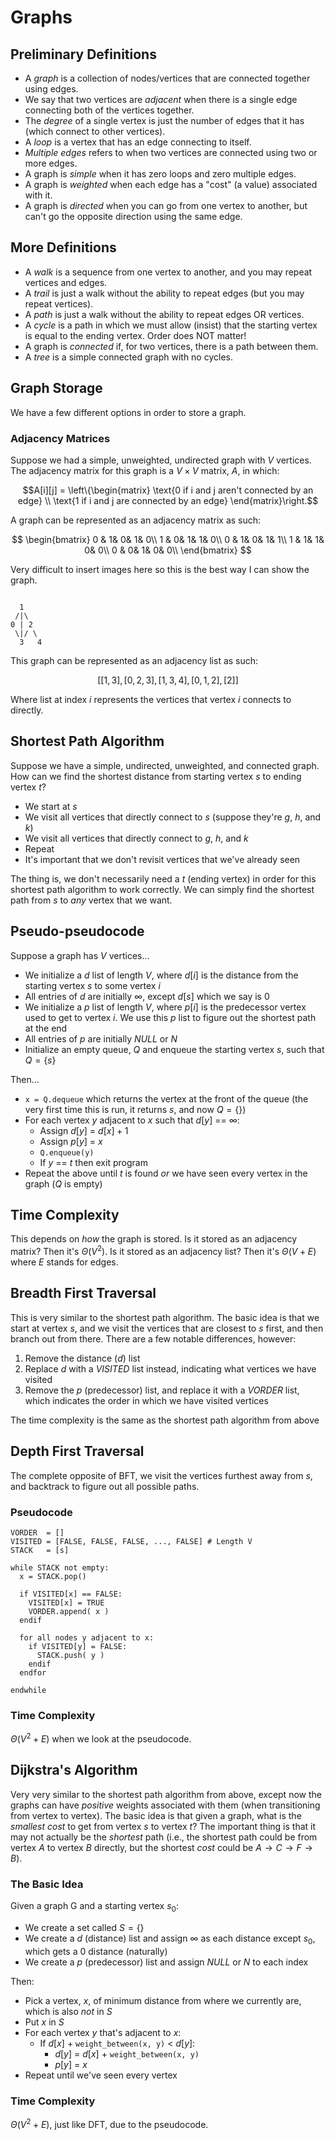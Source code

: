 # Graphs

## Preliminary Definitions
- A *graph* is a collection of nodes/vertices that are connected together using edges.
- We say that two vertices are *adjacent* when there is a single edge connecting both of the vertices together.
- The *degree* of a single vertex is just the number of edges that it has (which connect to other vertices).
- A *loop* is a vertex that has an edge connecting to itself.
- *Multiple edges* refers to when two vertices are connected using two or more edges.
- A graph is *simple* when it has zero loops and zero multiple edges.
- A graph is *weighted* when each edge has a "cost" (a value) associated with it.
- A graph is *directed* when you can go from one vertex to another, but can't go the opposite direction using the same edge.

## More Definitions
- A *walk* is a sequence from one vertex to another, and you may repeat vertices and edges.
- A *trail* is just a walk without the ability to repeat edges (but you may repeat vertices).
- A *path* is just a walk without the ability to repeat edges OR vertices.
- A *cycle* is a path in which we must allow (insist) that the starting vertex is equal to the ending vertex. Order does NOT matter!
- A graph is *connected* if, for two vertices, there is a path between them.
- A *tree* is a simple connected graph with no cycles.

## Graph Storage
We have a few different options in order to store a graph.

### Adjacency Matrices
Suppose we had a simple, unweighted, undirected graph with $V$ vertices. The adjacency matrix for this graph is a  $V \times V$ matrix, $A$, in which:

$$A[i][j] = \left\{\begin{matrix}
\text{0 if i and j aren't connected by an edge}
\\
\text{1 if i and j are connected by an edge}
\end{matrix}\right.$$


A graph can be represented as an adjacency matrix as such:

$$
\begin{bmatrix}
0 &  1&  0&  1&  0\\
1 &  0&  1&  1&  0\\
0 &  1&  0&  1&  1\\
1 &  1&  1&  0&  0\\
0 &  0&  1&  0&  0\\
\end{bmatrix}
$$

Very difficult to insert images here so this is the best way I can show the graph.

```

  1
 /|\
0 | 2
 \|/ \
  3   4

```

This graph can be represented as an adjacency list as such:

$$[[1, 3], [0, 2, 3], [1, 3, 4], [0, 1, 2], [2]]$$

Where list at index $i$ represents the vertices that vertex $i$ connects to directly.

## Shortest Path Algorithm
Suppose we have a simple, undirected, unweighted, and connected graph. How can we find the shortest distance from starting vertex $s$ to ending vertex $t$?

- We start at $s$
- We visit all vertices that directly connect to $s$ (suppose they're $g$, $h$, and $k$)
- We visit all vertices that directly connect to $g$, $h$, and $k$
- Repeat
- It's important that we don't revisit vertices that we've already seen

The thing is, we don't necessarily need a $t$ (ending vertex) in order for this shortest path algorithm to work correctly. We can simply find the shortest path from $s$ to *any* vertex that we want.

## Pseudo-pseudocode
Suppose a graph has $V$ vertices...
- We initialize a $d$ list of length $V$, where $d[i]$ is the distance from the starting vertex $s$ to some vertex $i$
- All entries of $d$ are initially $\infty$, except $d[s]$ which we say is 0
- We initialize a $p$ list of length $V$, where $p[i]$ is the predecessor vertex used to get to vertex $i$. We use this $p$ list to figure out the shortest path at the end
- All entries of $p$ are initially $NULL$ or $N$
- Initialize an empty queue, $Q$ and enqueue the starting vertex $s$, such that $Q = \{s\}$

Then...
- `x = Q.dequeue` which returns the vertex at the front of the queue (the very first time this is run, it returns $s$, and now $Q = \{\}$)
- For each vertex $y$ adjacent to $x$ such that $d[y]$ == $\infty$:
  - Assign $d[y]$ = $d[x] + 1$
  - Assign $p[y]$ = $x$
  - `Q.enqueue(y)`
  - If $y$ == $t$ then exit program
- Repeat the above until $t$ is found *or* we have seen every vertex in the graph ($Q$ is empty)

## Time Complexity
This depends on *how* the graph is stored. Is it stored as an adjacency matrix? Then it's $\Theta(V^2)$. Is it stored as an adjacency list? Then it's $\Theta(V + E)$ where $E$ stands for edges.

## Breadth First Traversal
This is very similar to the shortest path algorithm. The basic idea is that we start at vertex $s$, and we visit the vertices that are closest to $s$ first, and then branch out from there. There are a few notable differences, however:
1. Remove the distance ($d$) list
2. Replace $d$ with a $VISITED$ list instead, indicating what vertices we have visited
3. Remove the $p$ (predecessor) list, and replace it with a $VORDER$ list, which indicates the order in which we have visited vertices

The time complexity is the same as the shortest path algorithm from above

## Depth First Traversal
The complete opposite of BFT, we visit the vertices furthest away from $s$, and backtrack to figure out all possible paths.

### Pseudocode
```pseudocode
VORDER  = []
VISITED = [FALSE, FALSE, FALSE, ..., FALSE] # Length V
STACK   = [s]

while STACK not empty:
  x = STACK.pop()

  if VISITED[x] == FALSE:
    VISITED[x] = TRUE
    VORDER.append( x )
  endif

  for all nodes y adjacent to x:
    if VISITED[y] = FALSE:
      STACK.push( y )
    endif
  endfor

endwhile
```
### Time Complexity
$\Theta(V^2 + E)$ when we look at the pseudocode.

## Dijkstra's Algorithm
Very very similar to the shortest path algorithm from above, except now the graphs can have *positive* weights associated with them (when transitioning from vertex to vertex). The basic idea is that given a graph, what is the *smallest cost* to get from vertex $s$ to vertex $t$? The important thing is that it may not actually be the *shortest* path (i.e., the shortest path could be from vertex $A$ to vertex $B$ directly, but the shortest *cost* could be $A \rightarrow C \rightarrow F \rightarrow B$).


### The Basic Idea
Given a graph G and a starting vertex $s_0$:
- We create a set called $S = \{\}$
- We create a $d$ (distance) list and assign $\infty$ as each distance except $s_0$, which gets a 0 distance (naturally)
- We create a $p$ (predecessor) list and assign $NULL$ or $N$ to each index

Then:
- Pick a vertex, $x$, of minimum distance from where we currently are, which is also *not* in $S$
- Put $x$ in $S$
- For each vertex $y$ that's adjacent to $x$:
  - If $d[x]$ + `weight_between(x, y)` < $d[y]$:
    - $d[y]$ = $d[x]$ + `weight_between(x, y)`
    - $p[y]$ = $x$
- Repeat until we've seen every vertex

### Time Complexity
$\Theta(V^2 + E)$, just like DFT, due to the pseudocode.